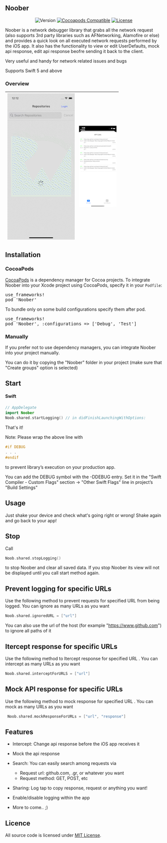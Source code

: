 ## Noober

<p align="center">
<img alt="Version" src="https://img.shields.io/badge/version-1.20.0-green.svg?style=flat-square" />
<a href="https://cocoapods.org/pods/Noober"><img alt="Cocoapods Compatible" src="https://img.shields.io/cocoapods/p/Noober?style=flat-square" /></a>
<a href="https://opensource.org/licenses/MIT"><img alt="License" src="https://img.shields.io/badge/license-MIT-orange.svg?style=flat-square" /></a>
</p>


Noober is a network debugger library that grabs all the network request (also supports 3rd party libraries such as AFNetworking, Alamofire or else) and provides a quick look on all executed network requests performed by the iOS app. It also has the functionality to view or edit UserDefaults, mock api response, edit api response beofre sending it back to the client.

Very useful and handy for network related issues and bugs

Supports Swift 5 and above

### Overview
| ![](https://github.com/ABHI165/Noober/blob/main/assets/intercept.gif)  | ![](https://github.com/ABHI165/Noober/blob/main/assets/apiCalls.gif) |
|---|---|

## Installation

### CocoaPods

[CocoaPods](http://cocoapods.org) is a dependency manager for Cocoa projects. To integrate Noober into your Xcode project using CocoaPods, specify it in your `Podfile`:

<pre>
use_frameworks!
pod 'Noober'
</pre>

To bundle only on some build configurations specify them after pod.

<pre>
use_frameworks!
pod 'Noober', :configurations => ['Debug', 'Test']
</pre>

### Manually

If you prefer not to use dependency managers, you can integrate Noober into your project manually.

You can do it by copying the "Noober" folder in your project (make sure that "Create groups" option is selected)

## Start

#### Swift
```swift
// AppDelegate
import Noober
Noob.shared.startLogging() // in didFinishLaunchingWithOptions:
```
That's it!

Note: Please wrap the above line with
```c
#if DEBUG
. . .
#endif
```
to prevent library’s execution on your production app.

You can add the DEBUG symbol with the -DDEBUG entry. Set it in the "Swift Compiler - Custom Flags" section -> "Other Swift Flags" line in project’s "Build Settings"

## Usage 

Just shake your device and check what's going right or wrong! 
Shake again and go back to your app!


## Stop

Call
```swift
Noob.shared.stopLogging()
```
to stop Noober and clear all saved data. 
If you stop Noober its view will not be displayed until you call start method again. 

## Prevent logging for specific URLs

Use the following method to prevent requests for specified URL from being logged. You can ignore as many URLs as you want
```swift
Noob.shared.ignoredURL = ["url"]
```
 You can also use the url of the host (for example "https://www.github.com") to ignore all paths of it 
 
 ## Itercept response for specific URLs

Use the following method to Itercept response for specified URL . You can intercept as many URLs as you want
```swift
Noob.shared.interceptForURLS = ["url"]
```
 ## Mock API response for specific URLs

Use the following method to mock response for specified URL . You can mock as many URLs as you want
```swift
 Noob.shared.mockResponseForURLs = ["url", "response"]
```


## Features

- Intercept: Change api response before the iOS app receives it
- Mock the api response 
- Search: You can easily search among requests via
	- Request url: github.com, .gr, or whatever you want
	- Request method: GET, POST, etc

- Sharing: Log tap to copy response, request or anything you want!
- Enable/disable logging within the app
- More to come.. ;)


## Licence

All source code is licensed under [MIT License](https://github.com/ABHI165/Noober/blob/main/LICENSE).

